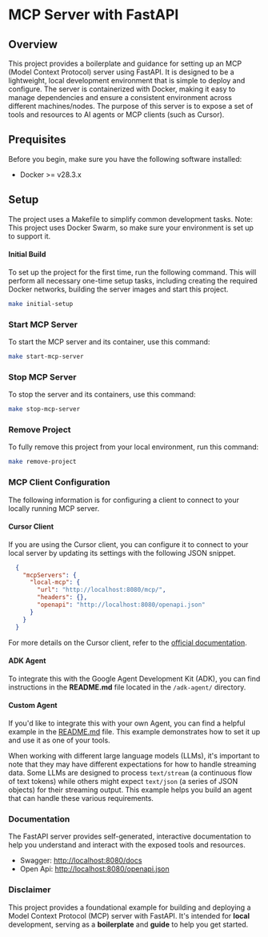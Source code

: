 # MCP Server with FastAPI

## Overview
This project provides a boilerplate and guidance for setting up an MCP (Model Context Protocol) server using FastAPI. It is designed to be a lightweight, local development environment that is simple to deploy and configure. The server is containerized with Docker, making it easy to manage dependencies and ensure a consistent environment across different machines/nodes. The purpose of this server is to expose a set of tools and resources to AI agents or MCP clients (such as Cursor).

## Prequisites
Before you begin, make sure you have the following software installed:
- Docker >= v28.3.x

## Setup
The project uses a Makefile to simplify common development tasks.
Note: This project uses Docker Swarm, so make sure your environment is set up to support it.

#### Initial Build
To set up the project for the first time, run the following command. This will perform all necessary one-time setup tasks, including creating the required Docker networks, building the server images and start this project.

```bash
make initial-setup
```

### Start MCP Server
To start the MCP server and its container, use this command:

```bash
make start-mcp-server
```

### Stop MCP Server
To stop the server and its containers, use this command:

```bash
make stop-mcp-server
```

### Remove Project
To fully remove this project from your local environment, run this command:

```bash
make remove-project
```

### MCP Client Configuration
The following information is for configuring a client to connect to your locally running MCP server.

#### Cursor Client
If you are using the Cursor client, you can configure it to connect to your local server by updating its settings with the following JSON snippet.

```json
  {
    "mcpServers": {
      "local-mcp": {
        "url": "http://localhost:8080/mcp/",
        "headers": {},
        "openapi": "http://localhost:8080/openapi.json"
      }
    }
  }
```

For more details on the Cursor client, refer to the [official documentation](https://docs.cursor.com/en/context/mcp).

#### ADK Agent

To integrate this with the Google Agent Development Kit (ADK), you can find instructions in the **README.md** file located in the `/adk-agent/` directory.

#### Custom Agent
If you'd like to integrate this with your own Agent, you can find a helpful example in the [README.md](/examples/README.md) file. This example demonstrates how to set it up and use it as one of your tools.

When working with different large language models (LLMs), it's important to note that they may have different expectations for how to handle streaming data. Some LLMs are designed to process `text/stream` (a continuous flow of text tokens) while others might expect `text/json` (a series of JSON objects) for their streaming output. This example helps you build an agent that can handle these various requirements.

### Documentation
The FastAPI server provides self-generated, interactive documentation to help you understand and interact with the exposed tools and resources.

- Swagger: [http://localhost:8080/docs](http://localhost:8080/docs)
- Open Api: [http://localhost:8080/openapi.json](http://localhost:8080/openapi.json)

### Disclaimer

This project provides a foundational example for building and deploying a Model Context Protocol (MCP) server with FastAPI. It's intended for **local** development, serving as a **boilerplate** and **guide** to help you get started.
